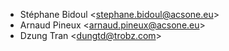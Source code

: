 - Stéphane Bidoul \<<stephane.bidoul@acsone.eu>\>
- Arnaud Pineux \<<arnaud.pineux@acsone.eu>\>
- Dzung Tran \<<dungtd@trobz.com>\>
